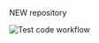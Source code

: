 NEW repository

![Test code workflow](https://github.com/caxapb/New/actions/workflows/print.yml/badge.svg)
